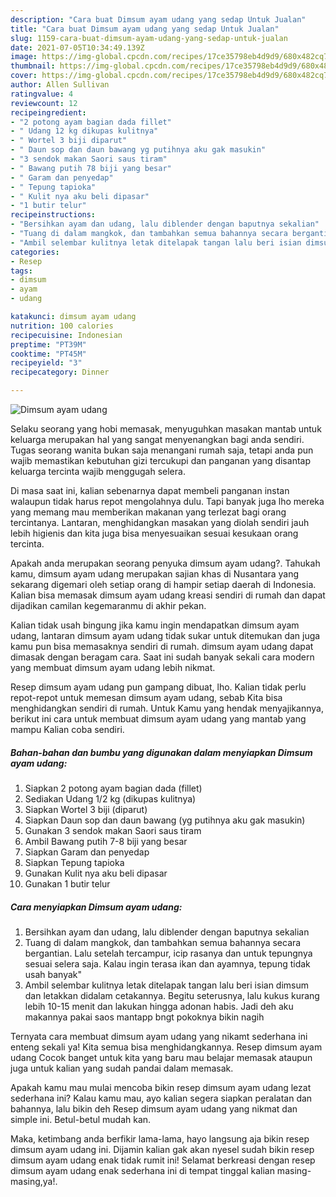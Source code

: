 ```yaml
---
description: "Cara buat Dimsum ayam udang yang sedap Untuk Jualan"
title: "Cara buat Dimsum ayam udang yang sedap Untuk Jualan"
slug: 1159-cara-buat-dimsum-ayam-udang-yang-sedap-untuk-jualan
date: 2021-07-05T10:34:49.139Z
image: https://img-global.cpcdn.com/recipes/17ce35798eb4d9d9/680x482cq70/dimsum-ayam-udang-foto-resep-utama.jpg
thumbnail: https://img-global.cpcdn.com/recipes/17ce35798eb4d9d9/680x482cq70/dimsum-ayam-udang-foto-resep-utama.jpg
cover: https://img-global.cpcdn.com/recipes/17ce35798eb4d9d9/680x482cq70/dimsum-ayam-udang-foto-resep-utama.jpg
author: Allen Sullivan
ratingvalue: 4
reviewcount: 12
recipeingredient:
- "2 potong ayam bagian dada fillet"
- " Udang 12 kg dikupas kulitnya"
- " Wortel 3 biji diparut"
- " Daun sop dan daun bawang yg putihnya aku gak masukin"
- "3 sendok makan Saori saus tiram"
- " Bawang putih 78 biji yang besar"
- " Garam dan penyedap"
- " Tepung tapioka"
- " Kulit nya aku beli dipasar"
- "1 butir telur"
recipeinstructions:
- "Bersihkan ayam dan udang, lalu diblender dengan baputnya sekalian"
- "Tuang di dalam mangkok, dan tambahkan semua bahannya secara bergantian. Lalu setelah tercampur, icip rasanya dan untuk tepungnya sesuai selera saja. Kalau ingin terasa ikan dan ayamnya, tepung tidak usah banyak&#34;"
- "Ambil selembar kulitnya letak ditelapak tangan lalu beri isian dimsum dan letakkan didalam cetakannya. Begitu seterusnya, lalu kukus kurang lebih 10-15 menit dan lakukan hingga adonan habis. Jadi deh aku makannya pakai saos mantapp bngt pokoknya bikin nagih"
categories:
- Resep
tags:
- dimsum
- ayam
- udang

katakunci: dimsum ayam udang 
nutrition: 100 calories
recipecuisine: Indonesian
preptime: "PT39M"
cooktime: "PT45M"
recipeyield: "3"
recipecategory: Dinner

---
```



![Dimsum ayam udang](https://img-global.cpcdn.com/recipes/17ce35798eb4d9d9/680x482cq70/dimsum-ayam-udang-foto-resep-utama.jpg)

Selaku seorang yang hobi memasak, menyuguhkan masakan mantab untuk keluarga merupakan hal yang sangat menyenangkan bagi anda sendiri. Tugas seorang  wanita bukan saja menangani rumah saja, tetapi anda pun wajib memastikan kebutuhan gizi tercukupi dan panganan yang disantap keluarga tercinta wajib menggugah selera.

Di masa  saat ini, kalian sebenarnya dapat membeli panganan instan walaupun tidak harus repot mengolahnya dulu. Tapi banyak juga lho mereka yang memang mau memberikan makanan yang terlezat bagi orang tercintanya. Lantaran, menghidangkan masakan yang diolah sendiri jauh lebih higienis dan kita juga bisa menyesuaikan sesuai kesukaan orang tercinta. 



Apakah anda merupakan seorang penyuka dimsum ayam udang?. Tahukah kamu, dimsum ayam udang merupakan sajian khas di Nusantara yang sekarang digemari oleh setiap orang di hampir setiap daerah di Indonesia. Kalian bisa memasak dimsum ayam udang kreasi sendiri di rumah dan dapat dijadikan camilan kegemaranmu di akhir pekan.

Kalian tidak usah bingung jika kamu ingin mendapatkan dimsum ayam udang, lantaran dimsum ayam udang tidak sukar untuk ditemukan dan juga kamu pun bisa memasaknya sendiri di rumah. dimsum ayam udang dapat dimasak dengan beragam cara. Saat ini sudah banyak sekali cara modern yang membuat dimsum ayam udang lebih nikmat.

Resep dimsum ayam udang pun gampang dibuat, lho. Kalian tidak perlu repot-repot untuk memesan dimsum ayam udang, sebab Kita bisa menghidangkan sendiri di rumah. Untuk Kamu yang hendak menyajikannya, berikut ini cara untuk membuat dimsum ayam udang yang mantab yang mampu Kalian coba sendiri.

<!--inarticleads1-->

##### Bahan-bahan dan bumbu yang digunakan dalam menyiapkan Dimsum ayam udang:

1. Siapkan 2 potong ayam bagian dada (fillet)
1. Sediakan  Udang 1/2 kg (dikupas kulitnya)
1. Siapkan  Wortel 3 biji (diparut)
1. Siapkan  Daun sop dan daun bawang (yg putihnya aku gak masukin)
1. Gunakan 3 sendok makan Saori saus tiram
1. Ambil  Bawang putih 7-8 biji yang besar
1. Siapkan  Garam dan penyedap
1. Siapkan  Tepung tapioka
1. Gunakan  Kulit nya aku beli dipasar
1. Gunakan 1 butir telur




<!--inarticleads2-->

##### Cara menyiapkan Dimsum ayam udang:

1. Bersihkan ayam dan udang, lalu diblender dengan baputnya sekalian
1. Tuang di dalam mangkok, dan tambahkan semua bahannya secara bergantian. Lalu setelah tercampur, icip rasanya dan untuk tepungnya sesuai selera saja. Kalau ingin terasa ikan dan ayamnya, tepung tidak usah banyak&#34;
1. Ambil selembar kulitnya letak ditelapak tangan lalu beri isian dimsum dan letakkan didalam cetakannya. Begitu seterusnya, lalu kukus kurang lebih 10-15 menit dan lakukan hingga adonan habis. Jadi deh aku makannya pakai saos mantapp bngt pokoknya bikin nagih




Ternyata cara membuat dimsum ayam udang yang nikamt sederhana ini enteng sekali ya! Kita semua bisa menghidangkannya. Resep dimsum ayam udang Cocok banget untuk kita yang baru mau belajar memasak ataupun juga untuk kalian yang sudah pandai dalam memasak.

Apakah kamu mau mulai mencoba bikin resep dimsum ayam udang lezat sederhana ini? Kalau kamu mau, ayo kalian segera siapkan peralatan dan bahannya, lalu bikin deh Resep dimsum ayam udang yang nikmat dan simple ini. Betul-betul mudah kan. 

Maka, ketimbang anda berfikir lama-lama, hayo langsung aja bikin resep dimsum ayam udang ini. Dijamin kalian gak akan nyesel sudah bikin resep dimsum ayam udang enak tidak rumit ini! Selamat berkreasi dengan resep dimsum ayam udang enak sederhana ini di tempat tinggal kalian masing-masing,ya!.

